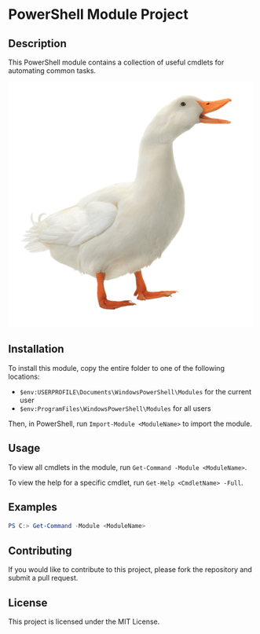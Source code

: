 # PowerShell Module Project

## Description

This PowerShell module contains a collection of useful cmdlets for automating common tasks.

![A duck](../media/duck.png)

## Installation

To install this module, copy the entire folder to one of the following locations:

- `$env:USERPROFILE\Documents\WindowsPowerShell\Modules` for the current user
- `$env:ProgramFiles\WindowsPowerShell\Modules` for all users

Then, in PowerShell, run `Import-Module <ModuleName>` to import the module.

## Usage

To view all cmdlets in the module, run `Get-Command -Module <ModuleName>`.

To view the help for a specific cmdlet, run `Get-Help <CmdletName> -Full`.

## Examples

```powershell
PS C:> Get-Command -Module <ModuleName>
```

## Contributing

If you would like to contribute to this project, please fork the repository and submit a pull request.

## License

This project is licensed under the MIT License.
